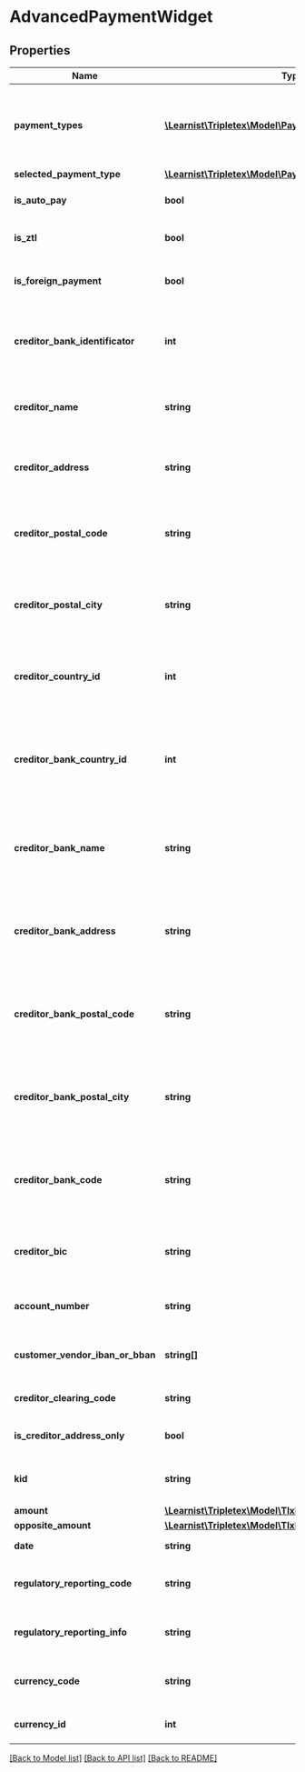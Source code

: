 # AdvancedPaymentWidget

## Properties
Name | Type | Description | Notes
------------ | ------------- | ------------- | -------------
**payment_types** | [**\Learnist\Tripletex\Model\PaymentWidgetPaymentType[]**](PaymentWidgetPaymentType.md) | List of payment types used in this Advanced Payment Widget | [optional] 
**selected_payment_type** | [**\Learnist\Tripletex\Model\PaymentWidgetPaymentType**](PaymentWidgetPaymentType.md) |  | [optional] 
**is_auto_pay** | **bool** | Flag for an AutoPay payment | [optional] 
**is_ztl** | **bool** | Flag for a ZTL payment | [optional] 
**is_foreign_payment** | **bool** | Flag for an AutoPay foreign payment | [optional] 
**creditor_bank_identificator** | **int** | AutoPay&#x27;s SWIFT or bank code type for an abroad payment | [optional] 
**creditor_name** | **string** | AutoPay&#x27;s creditor name for an abroad payment | [optional] 
**creditor_address** | **string** | AutoPay&#x27;s creditor address for an abroad payment | [optional] 
**creditor_postal_code** | **string** | AutoPay&#x27;s creditor postal code for an abroad payment | [optional] 
**creditor_postal_city** | **string** | AutoPay&#x27;s creditor postal city for an abroad payment | [optional] 
**creditor_country_id** | **int** | AutoPay&#x27;s creditor country id for an abroad payment | [optional] 
**creditor_bank_country_id** | **int** | AutoPay&#x27;s creditor bank country id for an abroad bank code payment | [optional] 
**creditor_bank_name** | **string** | AutoPay&#x27;s creditor bank name for an abroad bank code payment | [optional] 
**creditor_bank_address** | **string** | AutoPay&#x27;s creditor bank address for an abroad bank code payment | [optional] 
**creditor_bank_postal_code** | **string** | AutoPay&#x27;s creditor bank postal code for an abroad bank code payment | [optional] 
**creditor_bank_postal_city** | **string** | AutoPay&#x27;s creditor bank postal city for an abroad bank code payment | [optional] 
**creditor_bank_code** | **string** | AutoPay&#x27;s creditor bank code for an abroad bank code payment | [optional] 
**creditor_bic** | **string** | AutoPay&#x27;s SWIFT code for an abroad payment | [optional] 
**account_number** | **string** | Payment type&#x27;s account number | [optional] 
**customer_vendor_iban_or_bban** | **string[]** | Account numbers for this vendor | [optional] 
**creditor_clearing_code** | **string** | AutoPay&#x27;s creditor bank code | [optional] 
**is_creditor_address_only** | **bool** | Flag for the creditor address | [optional] 
**kid** | **string** | Kid or receiver&#x27;s reference value | [optional] 
**amount** | [**\Learnist\Tripletex\Model\TlxNumber**](TlxNumber.md) |  | [optional] 
**opposite_amount** | [**\Learnist\Tripletex\Model\TlxNumber**](TlxNumber.md) |  | [optional] 
**date** | **string** | Payment&#x27;s date value | [optional] 
**regulatory_reporting_code** | **string** | AutoPay&#x27;s regulatory reporting code | [optional] 
**regulatory_reporting_info** | **string** | AutoPay&#x27;s regulatory reporting info | [optional] 
**currency_code** | **string** | Invoice currency code or default | [optional] 
**currency_id** | **int** | Invoice currency id or default | [optional] 

[[Back to Model list]](../../README.md#documentation-for-models) [[Back to API list]](../../README.md#documentation-for-api-endpoints) [[Back to README]](../../README.md)

